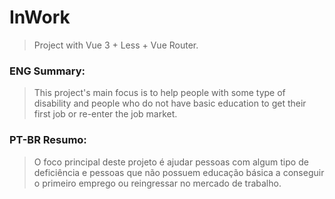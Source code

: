 # InWork

>Project with Vue 3 + Less + Vue Router. 


### ENG Summary: 

> This project's main focus is to help people with some type of
> disability and people who do not have basic education to get their
> first job or re-enter the job market.

### PT-BR Resumo:

>O foco principal deste projeto é ajudar pessoas com algum 
>tipo de deficiência e pessoas que não possuem educação básica a 
>conseguir o primeiro emprego ou reingressar no mercado de trabalho.
